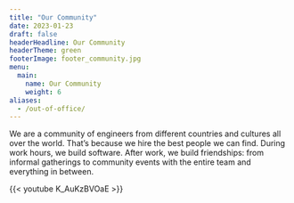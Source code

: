 ```yaml
---
title: "Our Community"
date: 2023-01-23
draft: false
headerHeadline: Our Community
headerTheme: green
footerImage: footer_community.jpg
menu:
  main:
    name: Our Community
    weight: 6
aliases:
  - /out-of-office/
---
```

<p class=" md:pr-48 lg:pr-72 xl:pr-80 xxl:pr-96">
We are a community of engineers from different countries and cultures all over the world. That’s because we hire the best people we can find. During work hours, we build software. After work, we build friendships: from informal gatherings to community events with the entire team and everything in between.
</p>

{{< youtube K_AuKzBVOaE >}}
